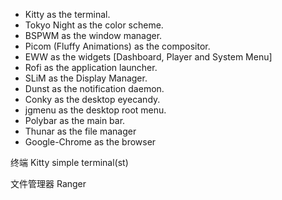 - Kitty as the terminal.
- Tokyo Night as the color scheme.
- BSPWM as the window manager.
- Picom (Fluffy Animations) as the compositor.
- EWW as the widgets [Dashboard, Player and System Menu]
- Rofi as the application launcher.
- SLiM as the Display Manager.
- Dunst as the notification daemon.
- Conky as the desktop eyecandy.
- jgmenu as the desktop root menu.
- Polybar as the main bar.
- Thunar as the file manager
- Google-Chrome as the browser

终端
Kitty
simple terminal(st)

文件管理器
Ranger
